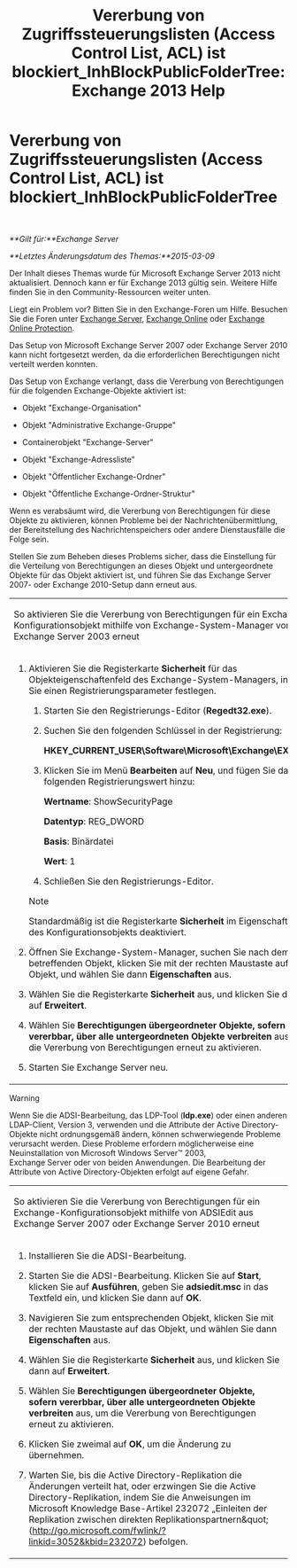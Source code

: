 ﻿---
title: 'Vererbung von Zugriffssteuerungslisten (Access Control List, ACL) ist blockiert_InhBlockPublicFolderTree: Exchange 2013 Help'
TOCTitle: Vererbung von Zugriffssteuerungslisten (Access Control List, ACL) ist blockiert_InhBlockPublicFolderTree
ms:assetid: e3b89c8a-d6f8-4864-8bf0-35a78ce87cc4
ms:mtpsurl: https://technet.microsoft.com/de-de/library/ms.exch.setupreadiness.inhblockpublicfoldertree(v=EXCHG.150)
ms:contentKeyID: 50476949
ms.date: 05/22/2018
mtps_version: v=EXCHG.150
ms.translationtype: MT
---

# Vererbung von Zugriffssteuerungslisten (Access Control List, ACL) ist blockiert\_InhBlockPublicFolderTree

 

_**Gilt für:**Exchange Server_

_**Letztes Änderungsdatum des Themas:**2015-03-09_

Der Inhalt dieses Themas wurde für Microsoft Exchange Server 2013 nicht aktualisiert. Dennoch kann er für Exchange 2013 gültig sein. Weitere Hilfe finden Sie in den Community-Ressourcen weiter unten.

Liegt ein Problem vor? Bitten Sie in den Exchange-Foren um Hilfe. Besuchen Sie die Foren unter [Exchange Server](https://go.microsoft.com/fwlink/p/?linkid=60612), [Exchange Online](https://go.microsoft.com/fwlink/p/?linkid=267542) oder [Exchange Online Protection](https://go.microsoft.com/fwlink/p/?linkid=285351).

Das Setup von Microsoft Exchange Server 2007 oder Exchange Server 2010 kann nicht fortgesetzt werden, da die erforderlichen Berechtigungen nicht verteilt werden konnten.

Das Setup von Exchange verlangt, dass die Vererbung von Berechtigungen für die folgenden Exchange-Objekte aktiviert ist:

  - Objekt "Exchange-Organisation"

  - Objekt "Administrative Exchange-Gruppe"

  - Containerobjekt "Exchange-Server"

  - Objekt "Exchange-Adressliste"

  - Objekt "Öffentlicher Exchange-Ordner"

  - Objekt "Öffentliche Exchange-Ordner-Struktur"

Wenn es verabsäumt wird, die Vererbung von Berechtigungen für diese Objekte zu aktivieren, können Probleme bei der Nachrichtenübermittlung, der Bereitstellung des Nachrichtenspeichers oder andere Dienstausfälle die Folge sein.

Stellen Sie zum Beheben dieses Problems sicher, dass die Einstellung für die Verteilung von Berechtigungen an dieses Objekt und untergeordnete Objekte für das Objekt aktiviert ist, und führen Sie das Exchange Server 2007- oder Exchange 2010-Setup dann erneut aus.


<table>
<colgroup>
<col style="width: 100%" />
</colgroup>
<tbody>
<tr class="odd">
<td><p>So aktivieren Sie die Vererbung von Berechtigungen für ein Exchange-Konfigurationsobjekt mithilfe von Exchange-System-Manager von Exchange Server 2003 erneut</p></td>
</tr>
<tr class="even">
<td><ol>
<li><p>Aktivieren Sie die Registerkarte <strong>Sicherheit</strong> für das Objekteigenschaftenfeld des Exchange-System-Managers, indem Sie einen Registrierungsparameter festlegen.</p>
<ol>
<li><p>Starten Sie den Registrierungs-Editor (<strong>Regedt32.exe</strong>).</p></li>
<li><p>Suchen Sie den folgenden Schlüssel in der Registrierung:</p>
<p><strong>HKEY_CURRENT_USER\Software\Microsoft\Exchange\EXAdmin</strong></p></li>
<li><p>Klicken Sie im Menü <strong>Bearbeiten</strong> auf <strong>Neu</strong>, und fügen Sie dann den folgenden Registrierungswert hinzu:</p>
<p><strong>Wertname</strong>: ShowSecurityPage</p>
<p><strong>Datentyp</strong>: REG_DWORD</p>
<p><strong>Basis</strong>: Binärdatei</p>
<p><strong>Wert</strong>: 1</p></li>
<li><p>Schließen Sie den Registrierungs-Editor.</p></li>
</ol>

> [!NOTE]
> Standardmäßig ist die Registerkarte <STRONG>Sicherheit</STRONG> im Eigenschaftenfeld des Konfigurationsobjekts deaktiviert.


</li>
<li><p>Öffnen Sie Exchange-System-Manager, suchen Sie nach dem betreffenden Objekt, klicken Sie mit der rechten Maustaste auf das Objekt, und wählen Sie dann <strong>Eigenschaften</strong> aus.</p></li>
<li><p>Wählen Sie die Registerkarte <strong>Sicherheit</strong> aus, und klicken Sie dann auf <strong>Erweitert</strong>.</p></li>
<li><p>Wählen Sie <strong>Berechtigungen übergeordneter Objekte, sofern vererbbar, über alle untergeordneten Objekte verbreiten</strong> aus, um die Vererbung von Berechtigungen erneut zu aktivieren.</p></li>
<li><p>Starten Sie Exchange Server neu.</p></li>
</ol></td>
</tr>
</tbody>
</table>



> [!WARNING]
> Wenn Sie die ADSI-Bearbeitung, das LDP-Tool (<STRONG>ldp.exe</STRONG>) oder einen anderen LDAP-Client, Version&nbsp;3, verwenden und die Attribute der Active&nbsp;Directory-Objekte nicht ordnungsgemäß ändern, können schwerwiegende Probleme verursacht werden. Diese Probleme erfordern möglicherweise eine Neuinstallation von Microsoft&nbsp;Windows&nbsp;Server™&nbsp;2003, Exchange&nbsp;Server&nbsp;oder von beiden Anwendungen. Die Bearbeitung der Attribute von Active Directory-Objekten erfolgt auf eigene Gefahr.




<table>
<colgroup>
<col style="width: 100%" />
</colgroup>
<tbody>
<tr class="odd">
<td><p>So aktivieren Sie die Vererbung von Berechtigungen für ein Exchange-Konfigurationsobjekt mithilfe von ADSIEdit aus Exchange Server 2007 oder Exchange Server 2010 erneut</p></td>
</tr>
<tr class="even">
<td><ol>
<li><p>Installieren Sie die ADSI-Bearbeitung.</p></li>
<li><p>Starten Sie die ADSI-Bearbeitung. Klicken Sie auf <strong>Start</strong>, klicken Sie auf <strong>Ausführen</strong>, geben Sie <strong>adsiedit.msc</strong> in das Textfeld ein, und klicken Sie dann auf <strong>OK</strong>.</p></li>
<li><p>Navigieren Sie zum entsprechenden Objekt, klicken Sie mit der rechten Maustaste auf das Objekt, und wählen Sie dann <strong>Eigenschaften</strong> aus.</p></li>
<li><p>Wählen Sie die Registerkarte <strong>Sicherheit</strong> aus, und klicken Sie dann auf <strong>Erweitert</strong>.</p></li>
<li><p>Wählen Sie <strong>Berechtigungen übergeordneter Objekte, sofern vererbbar, über alle untergeordneten Objekte verbreiten</strong> aus, um die Vererbung von Berechtigungen erneut zu aktivieren.</p></li>
<li><p>Klicken Sie zweimal auf <strong>OK</strong>, um die Änderung zu übernehmen.</p></li>
<li><p>Warten Sie, bis die Active Directory-Replikation die Änderungen verteilt hat, oder erzwingen Sie die Active Directory-Replikation, indem Sie die Anweisungen im Microsoft Knowledge Base-Artikel 232072 „Einleiten der Replikation zwischen direkten Replikationspartnern&amp;quot; (<a href="http://go.microsoft.com/fwlink/?linkid=3052%26kbid=232072" class="uri">http://go.microsoft.com/fwlink/?linkid=3052&amp;kbid=232072</a>) befolgen.</p></li>
</ol></td>
</tr>
</tbody>
</table>

